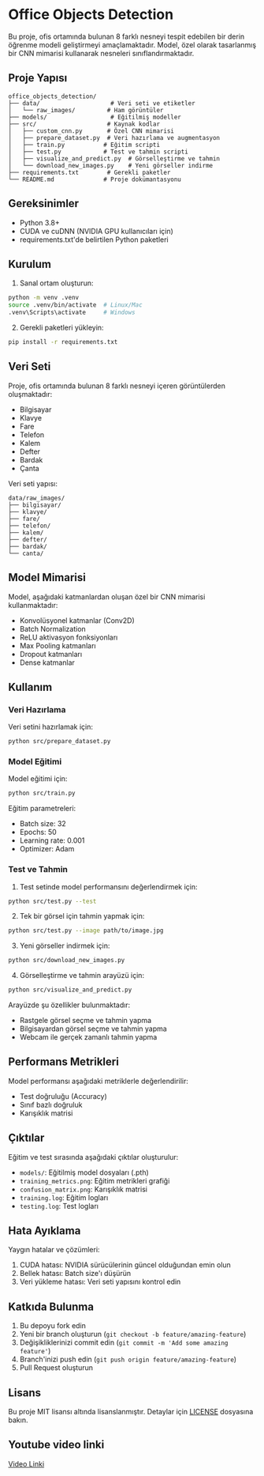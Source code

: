 # Office Objects Detection

Bu proje, ofis ortamında bulunan 8 farklı nesneyi tespit edebilen bir derin öğrenme modeli geliştirmeyi amaçlamaktadır. Model, özel olarak tasarlanmış bir CNN mimarisi kullanarak nesneleri sınıflandırmaktadır.

## Proje Yapısı

```
office_objects_detection/
├── data/                    # Veri seti ve etiketler
│   └── raw_images/         # Ham görüntüler
├── models/                  # Eğitilmiş modeller
├── src/                    # Kaynak kodlar
│   ├── custom_cnn.py       # Özel CNN mimarisi
│   ├── prepare_dataset.py  # Veri hazırlama ve augmentasyon
│   ├── train.py           # Eğitim scripti
│   ├── test.py            # Test ve tahmin scripti
│   ├── visualize_and_predict.py  # Görselleştirme ve tahmin
│   └── download_new_images.py    # Yeni görseller indirme
├── requirements.txt        # Gerekli paketler
└── README.md              # Proje dokümantasyonu
```

## Gereksinimler

- Python 3.8+
- CUDA ve cuDNN (NVIDIA GPU kullanıcıları için)
- requirements.txt'de belirtilen Python paketleri

## Kurulum

1. Sanal ortam oluşturun:
```bash
python -m venv .venv
source .venv/bin/activate  # Linux/Mac
.venv\Scripts\activate     # Windows
```

2. Gerekli paketleri yükleyin:
```bash
pip install -r requirements.txt
```

## Veri Seti

Proje, ofis ortamında bulunan 8 farklı nesneyi içeren görüntülerden oluşmaktadır:
- Bilgisayar
- Klavye
- Fare
- Telefon
- Kalem
- Defter
- Bardak
- Çanta

Veri seti yapısı:
```
data/raw_images/
├── bilgisayar/
├── klavye/
├── fare/
├── telefon/
├── kalem/
├── defter/
├── bardak/
└── canta/
```

## Model Mimarisi

Model, aşağıdaki katmanlardan oluşan özel bir CNN mimarisi kullanmaktadır:
- Konvolüsyonel katmanlar (Conv2D)
- Batch Normalization
- ReLU aktivasyon fonksiyonları
- Max Pooling katmanları
- Dropout katmanları
- Dense katmanlar

## Kullanım

### Veri Hazırlama

Veri setini hazırlamak için:
```bash
python src/prepare_dataset.py
```

### Model Eğitimi

Model eğitimi için:
```bash
python src/train.py
```

Eğitim parametreleri:
- Batch size: 32
- Epochs: 50
- Learning rate: 0.001
- Optimizer: Adam

### Test ve Tahmin

1. Test setinde model performansını değerlendirmek için:
```bash
python src/test.py --test
```

2. Tek bir görsel için tahmin yapmak için:
```bash
python src/test.py --image path/to/image.jpg
```

3. Yeni görseller indirmek için:
```bash
python src/download_new_images.py
```

4. Görselleştirme ve tahmin arayüzü için:
```bash
python src/visualize_and_predict.py
```

Arayüzde şu özellikler bulunmaktadır:
- Rastgele görsel seçme ve tahmin yapma
- Bilgisayardan görsel seçme ve tahmin yapma
- Webcam ile gerçek zamanlı tahmin yapma

## Performans Metrikleri

Model performansı aşağıdaki metriklerle değerlendirilir:
- Test doğruluğu (Accuracy)
- Sınıf bazlı doğruluk
- Karışıklık matrisi

## Çıktılar

Eğitim ve test sırasında aşağıdaki çıktılar oluşturulur:
- `models/`: Eğitilmiş model dosyaları (.pth)
- `training_metrics.png`: Eğitim metrikleri grafiği
- `confusion_matrix.png`: Karışıklık matrisi
- `training.log`: Eğitim logları
- `testing.log`: Test logları

## Hata Ayıklama

Yaygın hatalar ve çözümleri:
1. CUDA hatası: NVIDIA sürücülerinin güncel olduğundan emin olun
2. Bellek hatası: Batch size'ı düşürün
3. Veri yükleme hatası: Veri seti yapısını kontrol edin

## Katkıda Bulunma

1. Bu depoyu fork edin
2. Yeni bir branch oluşturun (`git checkout -b feature/amazing-feature`)
3. Değişikliklerinizi commit edin (`git commit -m 'Add some amazing feature'`)
4. Branch'inizi push edin (`git push origin feature/amazing-feature`)
5. Pull Request oluşturun

## Lisans

Bu proje MIT lisansı altında lisanslanmıştır. Detaylar için [LICENSE](LICENSE) dosyasına bakın. 

## Youtube video linki

[Video Linki](https://youtu.be/6DyRDI15gOs?si=gUlVeMF10vIr6_dm)  

